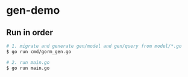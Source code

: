 # gen-demo

## Run in order

```bash
# 1. migrate and generate gen/model and gen/query from model/*.go
$ go run cmd/gorm_gen.go

# 2. run main.go
$ go run main.go
```
